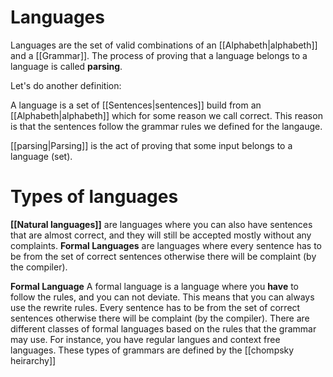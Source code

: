 # Languages

Languages are the set of valid combinations of an [[Alphabeth|alphabeth]] and a [[Grammar]]. The process of proving that a language belongs to a language is called **parsing**. 

Let's do another definition:

A language is a set of [[Sentences|sentences]] build from an [[Alphabeth|alphabeth]] which for some reason we call correct. This reason is that the sentences follow the grammar rules we defined for the langauge. 

[[parsing|Parsing]] is the act of proving that some input belongs to a language (set). 

# Types of languages 
**[[Natural languages]]** are languages where you can also have sentences that are almost correct, and they will still be accepted mostly without any complaints. **Formal Languages** are languages where every sentence has to be from the set of correct sentences otherwise there will be complaint (by the compiler).


**Formal Language** A formal language is a language where you **have** to follow the rules, and you can not deviate. This means that you can always use the rewrite rules. Every sentence has to be from the set of correct sentences otherwise there will be complaint (by the compiler). There are different classes of formal languages based on the rules that the grammar may use.  For instance, you have regular langues and context free languages. These types of grammars are defined by the [[chompsky heirarchy]]
